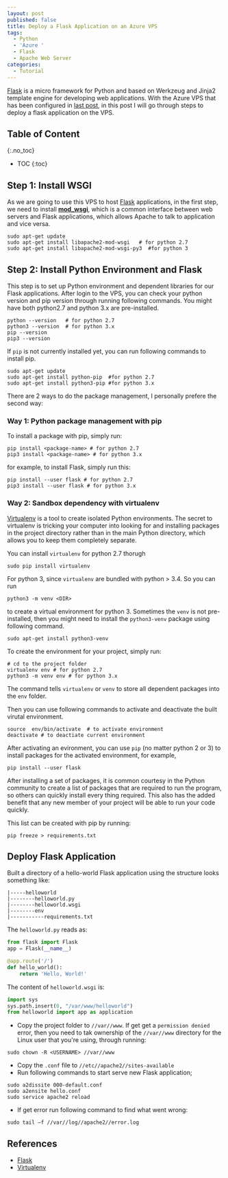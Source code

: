 ```yaml
---
layout: post
published: false
title: Deploy a Flask Application on an Azure VPS
tags:
  - Python
  - 'Azure '
  - Flask
  - Apache Web Server
categories:
  - Tutorial
---
```


[Flask](http://flask.pocoo.org/) is a micro framework for Python and based on Werkzeug and Jinja2 template engine for developing web applications. With the Azure VPS that has been configured in [last post](http://leifengblog.net/2017-11-14-how-to-install-apache-http-web-server-on-azure-ubuntu-virtual-machines/), in this post I will go through steps to deploy a flask application on the VPS.<!--more-->
## Table of Content
{:.no_toc}

* TOC
{:toc}

## Step 1: Install WSGI

As we are going to use this VPS to host [Flask](http://flask.pocoo.org/) applications, in the first step, we need to install **[mod_wsgi](http://modwsgi.readthedocs.io/en/develop/index.html)**, which is a common interface between web servers and Flask applications, which allows Apache to talk to application and vice versa.
```
sudo apt-get update
sudo apt-get install libapache2-mod-wsgi   # for python 2.7
sudo apt-get install libapache2-mod-wsgi-py3  #for python 3
```
 
## Step 2: Install Python Environment and Flask

This step is to set up Python environment and dependent libraries for our Flask applications. After login to the VPS, you can check your python version and pip version through running following commands. You might have both python2.7 and python 3.x are pre-installed. 

```
python --version   # for python 2.7
python3 --version  # for python 3.x
pip --version    
pip3 --version
```

If `pip` is not currently installed yet, you can run following commands to install pip.
```
sudo apt-get update
sudo apt-get install python-pip  #for python 2.7
sudo apt-get install python3-pip #for python 3.x
```
There are 2 ways to do the package management, I personally prefere the second way:

### Way 1: Python package management with pip

To install a package with pip, simply run:
```
pip install <package-name> # for python 2.7
pip3 install <package-name> # for python 3.x
```
for example, to install Flask, simply run this:
```
pip install --user flask # for python 2.7
pip3 install --user flask # for python 3.x
```

### Way 2: Sandbox dependency with virtualenv
[Virtualenv](https://virtualenv.pypa.io/en/stable/) is a tool to create isolated Python environments. The secret to virtualenv is tricking your computer into looking for and installing packages in the project directory rather than in the main Python directory, which allows you to keep them completely separate.

You can install `virtualenv` for python 2.7 thorugh
```
sudo pip install virtualenv
```
For python 3, since `virtualenv` are bundled with python > 3.4. So you can run 
```
python3 -m venv <DIR>
```
to create a virtual environment for python 3.  Sometimes the `venv` is not pre-installed, then you might need to install the `python3-venv` package using following command.
```
sudo apt-get install python3-venv
```
To create the environment for your project, simply run: 
```
# cd to the project folder
virtualenv env # for python 2.7
python3 -m venv env # for python 3.x
```
The command tells `virtualenv` or `venv` to store all dependent packages into the `env` folder. 

Then you can use following commands to activate and deactivate the built virutal environment.
 ```
source  env/bin/activate  # to activate environment
deactivate # to deactiate current environment
```
After activating an evironment, you can use `pip` (no matter python 2 or 3) to install packages for the activated environment, for example,
```
pip install --user flask
```
After installing a set of packages, it is common courtesy in the Python community to create a list of packages that are required to run the program, so others can quickly install every thing required. This also has the added benefit that any new member of your project will be able to run your code quickly.

This list can be created with pip by running:
```
pip freeze > requirements.txt
```

## Deploy Flask Application

Built a directory of a hello-world Flask application using the structure looks something like:
~~~
|-----helloworld
|--------helloworld.py
|--------helloworld.wsgi
|--------env
|-----------requirements.txt
~~~

The `helloworld.py` reads as:
```python
from flask import Flask
app = Flask(__name__)

@app.route('/')
def hello_world():
    return 'Hello, World!'
```

The content of `helloworld.wsgi` is:
```python
import sys
sys.path.insert(0, "/var/www/helloworld")
from helloworld import app as application
```

* Copy the project folder to `//var//www`. If get get a `permission denied` error, then you need to tak ownership of the `//var//www` directory for the Linux user that you're using, through running:
```
sudo chown -R <USERNAME> //var//www
```
* Copy the `.conf` file to `//etc//apache2//sites-available`
* Run following commands to start serve new Flask application;
```
sudo a2dissite 000-default.conf
sudo a2ensite hello.conf
sudo service apache2 reload
```
* If get error run following command to find what went wrong:
```
sudo tail –f //var//log//apache2//error.log
```



## References

* [Flask](http://flask.pocoo.org/)
* [Virtualenv](https://virtualenv.pypa.io/en/stable/)
